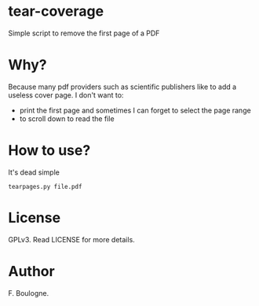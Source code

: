 tear-coverage
=============

Simple script to remove the first page of a PDF

Why?
====

Because many pdf providers such as scientific publishers like to add a useless cover page.
I don't want to:
* print the first page and sometimes I can forget to select the page range
* to scroll down to read the file

How to use?
===========

It's dead simple

    tearpages.py file.pdf


License
=======

GPLv3. Read LICENSE for more details.

Author
======

F. Boulogne.
